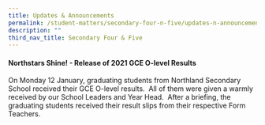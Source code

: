 ```yaml
---
title: Updates & Announcements
permalink: /student-matters/secondary-four-n-five/updates-n-announcements/
description: ""
third_nav_title: Secondary Four & Five
---
```

<h4 style="font-weight: 400;"><strong>Northstars Shine! - Release of 2021 GCE O-level Results<br /></strong></h4>
<p style="font-weight: 400;">On Monday 12 January, graduating students from Northland Secondary School received their GCE O-level results.&nbsp; All of them were given a warmly received by our School Leaders and Year Head. &nbsp;After a briefing, the graduating students received their result slips from their respective Form Teachers.</p>